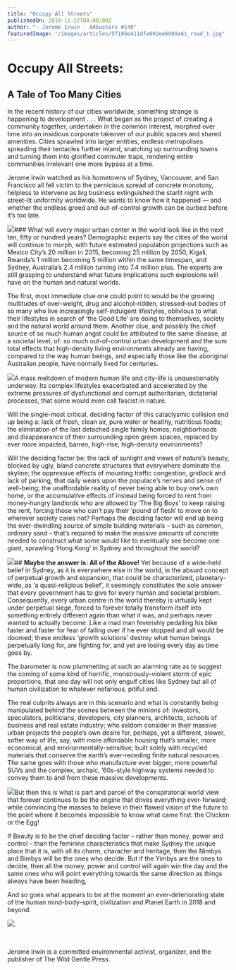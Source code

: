 ```yaml
---
title: "Occupy All Streets"
publishedOn: 2018-11-22T00:00:00Z
author: "- Jerome Irwin - Adbusters #140"
featuredImage: "/images/articles/5f18be411dfe692ee6989a61_road_1.jpg"
---
```


# Occupy All Streets:
## A Tale of Too Many Cities
In the recent history of our cities worldwide, something strange is happening to development . . . What began as the project of creating a community together, undertaken in the common interest, morphed over time into an insidious corporate takeover of our public spaces and shared amenities. Cities sprawled into larger entities, endless metropolises spreading their tentacles further inland, snatching up surrounding towns and turning them into glorified commuter traps, rendering entire communities irrelevant one more bypass at a time.

Jerome Irwin watched as his hometowns of Sydney, Vancouver, and San Francisco all fell victim to the pernicious spread of concrete monotony, helpless to intervene as big business extinguished the starlit night with street-lit uniformity worldwide. He wants to know how it happened — and whether the endless greed and out-of-control growth can be curbed before it’s too late.

![](/images/articles/5f18bd668baa5fb4fbd35676_296-12201013079szf_1.jpg)### What will every major urban center in the world look like in the next ten, fifty or hundred years?
Demographic experts say the cities of the world will continue to morph, with future estimated population projections such as Mexico City’s 20 million in 2015, becoming 25 million by 2050, Kigali, Rwanda’s 1 million becoming 5 million within the same timespan, and Sydney, Australia’s 2.4 million turning into 7.4 million plus. The experts are still grasping to understand what future implications such explosions will have on the human and natural worlds.

The first, most immediate clue one could point to would be the growing multitudes of over-weight, drug and alcohol-ridden, stressed-out bodies of so many who live increasingly self-indulgent lifestyles, oblivious to what their lifestyles in search of ‘the Good Life’ are doing to themselves, society and the natural world around them. Another clue, and possibly the chief source of so much human angst could be attributed to the same disease, at a societal level, of: so much out-of-control urban development and the sum total effects that high-density living environments already are having, compared to the way human beings, and especially those like the aboriginal Australian people, have normally lived for centuries.

![](/images/articles/5f18be64b92e0028b536e58d_Commercial-Drive_1.jpg)A mass meltdown of modern human life and city-life is unquestionably underway. Its complex lifestyles exacerbated and accelerated by the extreme pressures of dysfunctional and corrupt authoritarian, dictatorial processes, that some would even call fascist in nature.

Will the single-most critical, deciding factor of this cataclysmic collision end up being a: lack of fresh, clean air, pure water or healthy, nutritious foods; the elimination of the last detached single family homes, neighborhoods and disappearance of their surrounding open green spaces, replaced by ever more impacted, barren, high-rise, high-density environments?

Will the deciding factor be: the lack of sunlight and views of nature’s beauty, blocked by ugly, bland concrete structures that everywhere dominate the skyline; the oppressive effects of mounting traffic congestion, gridlock and lack of parking, that daily wears upon the populace’s nerves and sense of well-being; the unaffordable reality of never being able to buy one’s own home, or the accumulative effects of instead being forced to rent from money-hungry landlords who are allowed by ‘The Big Boys’ to keep raising the rent, forcing those who can’t pay their ‘pound of flesh’ to move on to wherever society cares not? Perhaps the deciding factor will end up being the ever-dwindling source of simple building materials – such as common, ordinary sand – that’s required to make the massive amounts of concrete needed to construct what some would like to eventually see become one giant, sprawling ‘Hong Kong’ in Sydney and throughout the world?

![](/images/articles/5f18be76fefbfac43cecf231_Busy_Ferhadija_street,_Sarajevo_1.jpg)## ‍**Maybe the answer is:
All of the Above!**
Yet because of a wide-held belief in Sydney, as it is everywhere else in the world, in the absurd concept of perpetual growth and expansion, that could be characterized, planetary-wide, as ‘a quasi-religious belief’, it seemingly constitutes the sole answer that every government has to give for every human and societal problem. Consequently, every urban centre in the world thereby is virtually kept under perpetual siege, forced to forever totally transform itself into something entirely different again than what it was, and perhaps never wanted to actually become. Like a mad man feverishly pedalling his bike faster and faster for fear of falling over if he ever stopped and all would be doomed; these endless ‘growth solutions’ destroy what human beings perpetually long for, are fighting for, and yet are losing every day as time goes by.

The barometer is now plummetting at such an alarming rate as to suggest the coming of some kind of horrific, monstrously-violent storm of epic proportions, that one day will not only engulf cities like Sydney but all of human civilization to whatever nefarious, pitiful end.

The real culprits always are in this scenario and what is constantly being manipulated behind the scenes between the minions of:
investors, speculators, politicians, developers, city planners, architects, schools of business and real estate industry;
who seldom consider in their massive urban projects the people’s own desire for, perhaps, yet a different, slower, softer way of life, say, with more affordable housing that’s smaller, more economical, and environmentally-sensitive; built solely with recycled materials that conserve the earth’s ever-receding finite natural resources. The same goes with those who manufacture ever bigger, more powerful SUVs and the complex, archaic, ’60s-style highway systems needed to convey them to and from these massive developments.

![](/images/articles/5f18be03420d33cbaece58b9_35542223870_e335f5b8b4_b_1.jpg)But then this is what is part and parcel of the conspiratorial world view that forever continues to be the engine that drives everything ever-forward; while convincing the masses to believe in their flawed vision of the future to the point where it becomes impossible to know what came first: the Chicken or the Egg!

If Beauty is to be the chief deciding factor – rather than money, power and control – than the feminine characteristics that make Sydney the unique place that it is, with all its charm, character and heritage, then the Nimbys and Bimbys will be the ones who decide. But if the Yimbys are the ones to decide, then all the money, power and control will again win the day and the same ones who will point everything towards the same direction as things always have been heading,

And so goes what appears to be at the moment an ever-deteriorating state of the human mind-body-spirit, civilization and Planet Earth in 2018 and beyond.

![](/images/articles/5f18be95e8bdc2bd661f1fda_First-Nations-Fuck-You_1.png)‍

‍

Jerome Irwin is a committed environmental activist, organizer, and the publisher of The Wild Gentle Press.